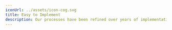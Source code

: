 ```yaml
---
iconUrl: ../assets/icon-cog.svg
title: Easy to Implement
description: Our processes have been refined over years of implementation meaning our teams always deliver.
---
```

